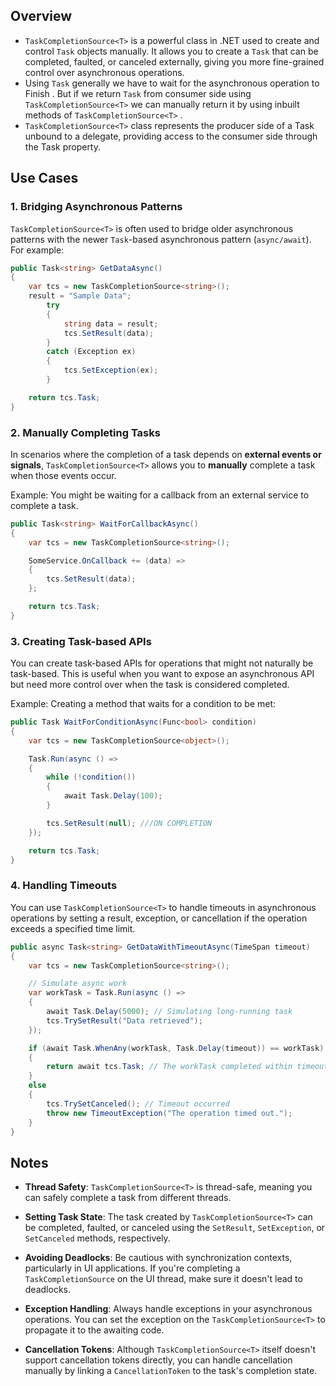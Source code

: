 ## Overview

- `TaskCompletionSource<T>` is a powerful class in .NET used to create and control `Task` objects manually. It allows you to create a `Task` that can be completed, faulted, or canceled externally, giving you more fine-grained control over asynchronous operations.
- Using `Task` generally we have to wait for the asynchronous operation to Finish . But if we return `Task` from consumer side using  `TaskCompletionSource<T>` we can manually return it by using inbuilt methods of `TaskCompletionSource<T>` .
- `TaskCompletionSource<T>` class represents the producer side of a Task<TResult> unbound to a delegate, providing access to the consumer side through the Task property.
## Use Cases

### 1. Bridging Asynchronous Patterns

`TaskCompletionSource<T>` is often used to bridge older asynchronous patterns with the newer `Task`-based asynchronous pattern (`async/await`). For example:

```csharp
public Task<string> GetDataAsync()
{
    var tcs = new TaskCompletionSource<string>();
    result = "Sample Data";
        try
        {
            string data = result;
            tcs.SetResult(data);
        }
        catch (Exception ex)
        {
            tcs.SetException(ex);
        }

    return tcs.Task;
}
```

### 2. Manually Completing Tasks

In scenarios where the completion of a task depends on **external events or signals**, `TaskCompletionSource<T>` allows you to **manually** complete a task when those events occur.

Example: You might be waiting for a callback from an external service to complete a task.

```csharp
public Task<string> WaitForCallbackAsync()
{
    var tcs = new TaskCompletionSource<string>();

    SomeService.OnCallback += (data) =>
    {
        tcs.SetResult(data);
    };

    return tcs.Task;
}
```

### 3. Creating Task-based APIs

You can create task-based APIs for operations that might not naturally be task-based. This is useful when you want to expose an asynchronous API but need more control over when the task is considered completed.

Example: Creating a method that waits for a condition to be met:

```csharp
public Task WaitForConditionAsync(Func<bool> condition)
{
    var tcs = new TaskCompletionSource<object>();

    Task.Run(async () =>
    {
        while (!condition())
        {
            await Task.Delay(100);
        }

        tcs.SetResult(null); ///ON COMPLETION
    });

    return tcs.Task;
}
```

### 4. Handling Timeouts

You can use `TaskCompletionSource<T>` to handle timeouts in asynchronous operations by setting a result, exception, or cancellation if the operation exceeds a specified time limit.

```csharp
public async Task<string> GetDataWithTimeoutAsync(TimeSpan timeout)
{
    var tcs = new TaskCompletionSource<string>();

    // Simulate async work
    var workTask = Task.Run(async () =>
    {
        await Task.Delay(5000); // Simulating long-running task
        tcs.TrySetResult("Data retrieved");
    });

    if (await Task.WhenAny(workTask, Task.Delay(timeout)) == workTask)
    {
        return await tcs.Task; // The workTask completed within timeout
    }
    else
    {
        tcs.TrySetCanceled(); // Timeout occurred
        throw new TimeoutException("The operation timed out.");
    }
}
```

## Notes

- **Thread Safety**: `TaskCompletionSource<T>` is thread-safe, meaning you can safely complete a task from different threads.
  
- **Setting Task State**: The task created by `TaskCompletionSource<T>` can be completed, faulted, or canceled using the `SetResult`, `SetException`, or `SetCanceled` methods, respectively.

- **Avoiding Deadlocks**: Be cautious with synchronization contexts, particularly in UI applications. If you're completing a `TaskCompletionSource` on the UI thread, make sure it doesn't lead to deadlocks.

- **Exception Handling**: Always handle exceptions in your asynchronous operations. You can set the exception on the `TaskCompletionSource<T>` to propagate it to the awaiting code.

- **Cancellation Tokens**: Although `TaskCompletionSource<T>` itself doesn't support cancellation tokens directly, you can handle cancellation manually by linking a `CancellationToken` to the task's completion state.

